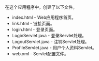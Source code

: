 在这个应用程序中，创建了以下文件。
* index.html - Web应用程序首页。
* link.html - 链接页面。
* login.html - 登录页面。
* LoginServlet.java - 登录Servlet处理。
* LogoutServlet.java - 注销Servlet处理。
* ProfileServlet.java - 用户个人资料Servlet。
* web.xml - Servlet配置文件。



